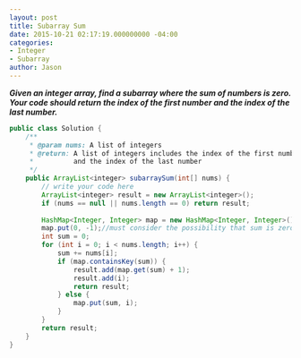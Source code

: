 ```yaml
---
layout: post
title: Subarray Sum
date: 2015-10-21 02:17:19.000000000 -04:00
categories:
- Integer
- Subarray
author: Jason
---
```

<p><strong><em>Given an integer array, find a subarray where the sum of numbers is zero. Your code should return the index of the first number and the index of the last number.</em></strong><br />


``` java
public class Solution {
    /**
     * @param nums: A list of integers
     * @return: A list of integers includes the index of the first number 
     *          and the index of the last number
     */
    public ArrayList<integer> subarraySum(int[] nums) {
        // write your code here
        ArrayList<integer> result = new ArrayList<integer>();
        if (nums == null || nums.length == 0) return result;
        
        HashMap<Integer, Integer> map = new HashMap<Integer, Integer>();
        map.put(0, -1);//must consider the possibility that sum is zero already
        int sum = 0;
        for (int i = 0; i < nums.length; i++) {
            sum += nums[i];
            if (map.containsKey(sum)) {
                result.add(map.get(sum) + 1);
                result.add(i);
                return result;
            } else {
                map.put(sum, i);
            }
        }
        return result;
    }
}
```
